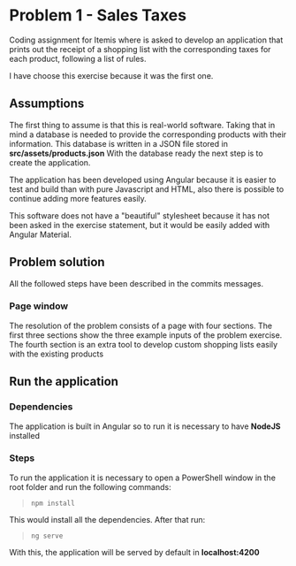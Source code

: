 # Problem 1 - Sales Taxes

Coding assignment for Itemis where is asked to develop an application that prints out the receipt of a shopping list with the corresponding taxes for each product, following a list of rules.

I have choose this exercise because it was the first one.

## Assumptions

The first thing to assume is that this is real-world software. Taking that in mind a database is needed to provide the corresponding products with their information. This database is written in a JSON file stored in **src/assets/products.json** With the database ready the next step is to create the application. 

The application has been developed using Angular because it is easier to test and build than with pure Javascript and HTML, also there is possible to continue adding more features easily.

This software does not have a "beautiful" stylesheet because it has not been asked in the exercise statement, but it would be easily added with Angular Material.

## Problem solution

All the followed steps have been described in the commits messages. 

### Page window

The resolution of the problem consists of a page with four sections. The first three sections show the three example inputs of the problem exercise. The fourth section is an extra tool to develop custom shopping lists easily with the existing products

## Run the application

### Dependencies

The application is built in Angular so to run it is necessary to have **NodeJS** installed

### Steps

To run the application it is necessary to open a PowerShell window in the root folder and run the following commands:

> `npm install`

This would install all the dependencies. After that run:

> `ng serve`

With this, the application will be served by default in  **localhost:4200**